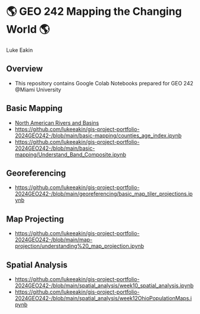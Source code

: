 # :earth_americas: GEO 242 Mapping the Changing World :earth_americas:

Luke Eakin

## Overview
- This repository contains Google Colab Notebooks prepared for GEO 242 @Miami University

## Basic Mapping

- [North American Rivers and Basins](https://github.com/lukeeakin/gis-project-portfolio-2024GEO242-/blob/main/basic-mapping/Copy_of_geo242_week_02_assignment_template.ipynb)
- https://github.com/lukeeakin/gis-project-portfolio-2024GEO242-/blob/main/basic-mapping/counties_age_index.ipynb
- https://github.com/lukeeakin/gis-project-portfolio-2024GEO242-/blob/main/basic-mapping/Understand_Band_Composite.ipynb

## Georeferencing

- https://github.com/lukeeakin/gis-project-portfolio-2024GEO242-/blob/main/georeferencing/basic_map_tiler_projections.ipynb

## Map Projecting

- https://github.com/lukeeakin/gis-project-portfolio-2024GEO242-/blob/main/map-projection/understanding%20_map_projection.ipynb

## Spatial Analysis

- https://github.com/lukeeakin/gis-project-portfolio-2024GEO242-/blob/main/spatial_analysis/week10_spatial_analysis.ipynb
- https://github.com/lukeeakin/gis-project-portfolio-2024GEO242-/blob/main/spatial_analysis/week12OhioPopulationMaps.ipynb
